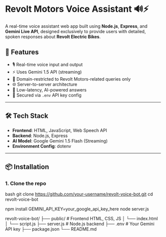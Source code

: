 # Revolt Motors Voice Assistant 🔊⚡

A real-time voice assistant web app built using **Node.js**, **Express**, and **Gemini Live API**, designed exclusively to provide users with detailed, spoken responses about **Revolt Electric Bikes**.

## 🚀 Features

- 🎙️ Real-time voice input and output
- ⚡ Uses Gemini 1.5 API (streaming)
- 🎯 Domain-restricted to Revolt Motors-related queries only
- 🌐 Server-to-server architecture
- 🧠 Low-latency, AI-powered answers
- 🔐 Secured via `.env` API key config

---

## 🛠️ Tech Stack

- **Frontend**: HTML, JavaScript, Web Speech API
- **Backend**: Node.js, Express
- **AI Model**: Google Gemini 1.5 Flash (Streaming)
- **Environment Config**: dotenv

---

## 📦 Installation

### 1. Clone the repo

bash
git clone https://github.com/your-username/revolt-voice-bot.git
cd revolt-voice-bot

npm install
GEMINI_API_KEY=your_google_api_key_here
node server.js




revolt-voice-bot/
├── public/             # Frontend HTML, CSS, JS
│   └── index.html
│   └── script.js
├── server.js           # Node.js backend
├── .env                # Your Gemini API key
├── package.json
└── README.md
